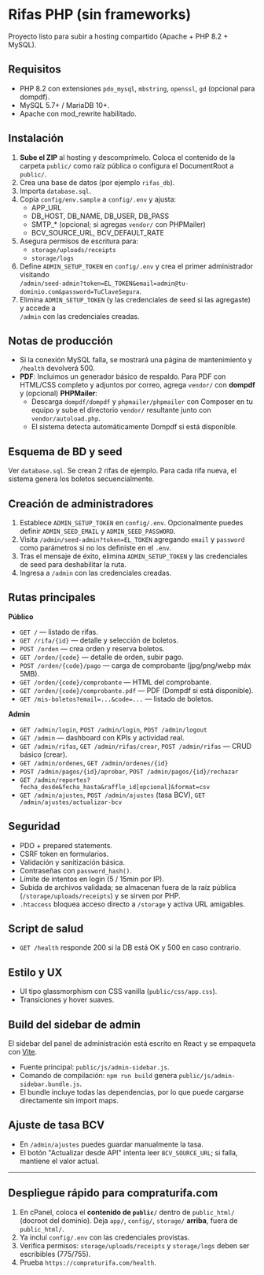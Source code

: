 # Rifas PHP (sin frameworks)

Proyecto listo para subir a hosting compartido (Apache + PHP 8.2 + MySQL).

## Requisitos
- PHP 8.2 con extensiones `pdo_mysql`, `mbstring`, `openssl`, `gd` (opcional para dompdf).
- MySQL 5.7+ / MariaDB 10+.
- Apache con mod_rewrite habilitado.

## Instalación
1. **Sube el ZIP** al hosting y descomprímelo. Coloca el contenido de la carpeta `public/` como raíz pública o configura el DocumentRoot a `public/`.
2. Crea una base de datos (por ejemplo `rifas_db`).
3. Importa `database.sql`.
4. Copia `config/env.sample` a `config/.env` y ajusta:
   - APP_URL
   - DB_HOST, DB_NAME, DB_USER, DB_PASS
   - SMTP_* (opcional; si agregas `vendor/` con PHPMailer)
   - BCV_SOURCE_URL, BCV_DEFAULT_RATE
5. Asegura permisos de escritura para:
   - `storage/uploads/receipts`
   - `storage/logs`
6. Define `ADMIN_SETUP_TOKEN` en `config/.env` y crea el primer administrador visitando  
   `/admin/seed-admin?token=EL_TOKEN&email=admin@tu-dominio.com&password=TuClaveSegura`.
7. Elimina `ADMIN_SETUP_TOKEN` (y las credenciales de seed si las agregaste) y accede a  
   `/admin` con las credenciales creadas.

## Notas de producción
- Si la conexión MySQL falla, se mostrará una página de mantenimiento y `/health` devolverá 500.
- **PDF**: Incluimos un generador básico de respaldo. Para PDF con HTML/CSS completo y adjuntos por correo, agrega `vendor/` con **dompdf** y (opcional) **PHPMailer**:
  - Descarga `dompdf/dompdf` y `phpmailer/phpmailer` con Composer en tu equipo y sube el directorio `vendor/` resultante junto con `vendor/autoload.php`.
  - El sistema detecta automáticamente Dompdf si está disponible.

## Esquema de BD y seed
Ver `database.sql`. Se crean 2 rifas de ejemplo. Para cada rifa nueva, el sistema genera los boletos secuencialmente.

## Creación de administradores
1. Establece `ADMIN_SETUP_TOKEN` en `config/.env`. Opcionalmente puedes definir `ADMIN_SEED_EMAIL` y `ADMIN_SEED_PASSWORD`.
2. Visita `/admin/seed-admin?token=EL_TOKEN` agregando `email` y `password` como parámetros si no los definiste en el `.env`.
3. Tras el mensaje de éxito, elimina `ADMIN_SETUP_TOKEN` y las credenciales de seed para deshabilitar la ruta.
4. Ingresa a `/admin` con las credenciales creadas.

## Rutas principales
**Público**
- `GET /` — listado de rifas.
- `GET /rifa/{id}` — detalle y selección de boletos.
- `POST /orden` — crea orden y reserva boletos.
- `GET /orden/{code}` — detalle de orden, subir pago.
- `POST /orden/{code}/pago` — carga de comprobante (jpg/png/webp máx 5MB).
- `GET /orden/{code}/comprobante` — HTML del comprobante.
- `GET /orden/{code}/comprobante.pdf` — PDF (Dompdf si está disponible).
- `GET /mis-boletos?email=...&code=...` — listado de boletos.

**Admin**
- `GET /admin/login`, `POST /admin/login`, `POST /admin/logout`
- `GET /admin` — dashboard con KPIs y actividad real.
- `GET /admin/rifas`, `GET /admin/rifas/crear`, `POST /admin/rifas` — CRUD básico (crear).
- `GET /admin/ordenes`, `GET /admin/ordenes/{id}`
- `POST /admin/pagos/{id}/aprobar`, `POST /admin/pagos/{id}/rechazar`
- `GET /admin/reportes?fecha_desde&fecha_hasta&raffle_id[opcional]&format=csv`
- `GET /admin/ajustes`, `POST /admin/ajustes` (tasa BCV), `GET /admin/ajustes/actualizar-bcv`

## Seguridad
- PDO + prepared statements.
- CSRF token en formularios.
- Validación y sanitización básica.
- Contraseñas con `password_hash()`.
- Límite de intentos en login (5 / 15min por IP).
- Subida de archivos validada; se almacenan fuera de la raíz pública (`/storage/uploads/receipts`) y se sirven por PHP.
- `.htaccess` bloquea acceso directo a `/storage` y activa URL amigables.

## Script de salud
- `GET /health` responde 200 si la DB está OK y 500 en caso contrario.

## Estilo y UX
- UI tipo glassmorphism con CSS vanilla (`public/css/app.css`).
- Transiciones y hover suaves.

## Build del sidebar de admin
El sidebar del panel de administración está escrito en React y se empaqueta con [Vite](https://vitejs.dev/).

- Fuente principal: `public/js/admin-sidebar.js`.
- Comando de compilación: `npm run build` genera `public/js/admin-sidebar.bundle.js`.
- El bundle incluye todas las dependencias, por lo que puede cargarse directamente sin import maps.

## Ajuste de tasa BCV
- En `/admin/ajustes` puedes guardar manualmente la tasa.
- El botón "Actualizar desde API" intenta leer `BCV_SOURCE_URL`; si falla, mantiene el valor actual.

---
## Despliegue rápido para compraturifa.com
1) En cPanel, coloca el **contenido de `public/`** dentro de `public_html/` (docroot del dominio).
   Deja `app/`, `config/`, `storage/` **arriba**, fuera de `public_html/`.
2) Ya incluí `config/.env` con las credenciales provistas.
3) Verifica permisos: `storage/uploads/receipts` y `storage/logs` deben ser escribibles (775/755).
4) Prueba `https://compraturifa.com/health`.
